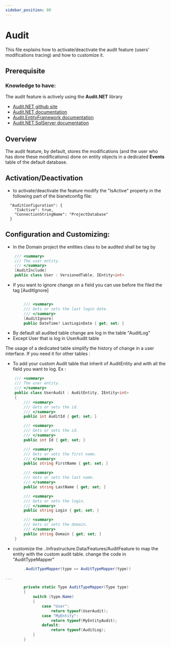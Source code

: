 ```yaml
---
sidebar_position: 80
---
```


# Audit
This file explains how to activate/deactivate the audit feature (users' modifications tracing) and how to customize it.

## Prerequisite

### Knowledge to have:
The audit feature is actively using the **Audit.NET** library
* [Audit.NET github site](https://github.com/thepirat000/Audit.NET)
* [Audit.NET documentation](https://github.com/thepirat000/Audit.NET/blob/master/README.md)
* [Audit.EntityFramework documentation](https://github.com/thepirat000/Audit.NET/blob/master/src/Audit.EntityFramework/README.md)
* [Audit.NET.SqlServer documentation](https://github.com/thepirat000/Audit.NET/blob/master/src/Audit.NET.SqlServer/README.md)

## Overview
The audit feature, by default, stores the modifications (and the user who has done these modifications) done on entity objects in a dedicated **Events** table of the default database.

## Activation/Deactivation
* to activate/deactivate the feature modify the "IsActive" property in the following part of the bianetconfig file:
```
  "AuditConfiguration": {
    "IsActive": true,
    "ConnectionStringName": "ProjectDatabase"      
  }
```      

## Configuration and Customizing:
* In the Domain project the entities class to be audited shall be tag by 
```csharp
    /// <summary>
    /// The user entity.
    /// </summary>
    [AuditInclude]
    public class User : VersionedTable, IEntity<int>
```
* If you want to ignore change on a field you can use before the filed the tag [AuditIgnore]
```csharp

        /// <summary>
        /// Gets or sets the last login date.
        /// </summary>
        [AuditIgnore]
        public DateTime? LastLoginDate { get; set; }
``` 

* By default all audited table change are log in the table "AuditLog"
* Except User that is log in UserAudit table

The usage of a dedicated table simplify the history of change in a user interface. If you need it for other tables :

* To add your custom Audit table that inherit of AuditEntity and with all the field you want to log. Ex :
```csharp
    /// <summary>
    /// The user entity.
    /// </summary>
    public class UserAudit : AuditEntity, IEntity<int>
    {
        /// <summary>
        /// Gets or sets the id.
        /// </summary>
        public int AuditId { get; set; }

        /// <summary>
        /// Gets or sets the id.
        /// </summary>
        public int Id { get; set; }

        /// <summary>
        /// Gets or sets the first name.
        /// </summary>
        public string FirstName { get; set; }

        /// <summary>
        /// Gets or sets the last name.
        /// </summary>
        public string LastName { get; set; }

        /// <summary>
        /// Gets or sets the login.
        /// </summary>
        public string Login { get; set; }

        /// <summary>
        /// Gets or sets the domain.
        /// </summary>
        public string Domain { get; set; }
    }
```
* customize the ..Infrastructure.Data/Features/AuditFeature to map the entity with the custom audit table. change the code in "AuditTypeMapper"
```csharp
        .AuditTypeMapper(type => AuditTypeMapper(type))

...

        private static Type AuditTypeMapper(Type type)
        {
            switch (type.Name)
            {
                case "User":
                    return typeof(UserAudit);
                case "MyEntity":
                    return typeof(MyEntityAudit);
                default:
                    return typeof(AuditLog);
            }
        }
```
